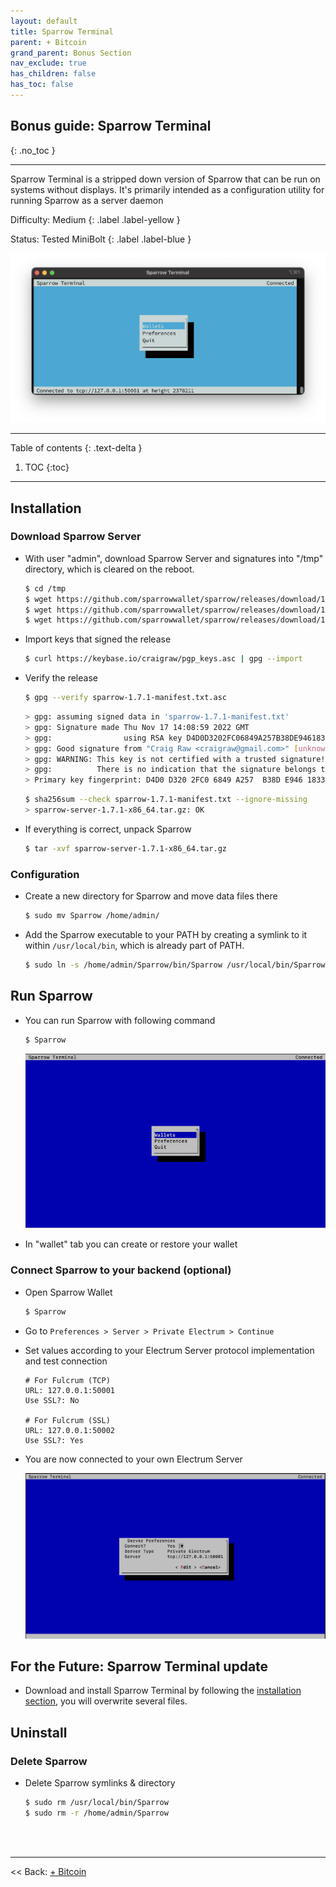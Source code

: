 ```yaml
---
layout: default
title: Sparrow Terminal
parent: + Bitcoin
grand_parent: Bonus Section
nav_exclude: true
has_children: false
has_toc: false
---
```

<!-- markdownlint-disable MD014 MD022 MD025 MD033 MD040 -->

## Bonus guide: Sparrow Terminal

{: .no_toc }

---

Sparrow Terminal is a stripped down version of Sparrow that can be run on systems without displays. It's primarily intended as a configuration utility for running Sparrow as a server daemon

Difficulty: Medium
{: .label .label-yellow }

Status: Tested MiniBolt
{: .label .label-blue }

![Sparrow_Terminal-logo](../../../images/sparrow-terminal-logo.jpg)

---

Table of contents
{: .text-delta }

1. TOC
{:toc}

---

## Installation

### Download Sparrow Server

* With user "admin", download Sparrow Server and signatures into "/tmp" directory, which is cleared on the reboot.

  ```sh
  $ cd /tmp
  $ wget https://github.com/sparrowwallet/sparrow/releases/download/1.7.1/sparrow-server-1.7.1-x86_64.tar.gz
  $ wget https://github.com/sparrowwallet/sparrow/releases/download/1.7.1/sparrow-1.7.1-manifest.txt.asc
  $ wget https://github.com/sparrowwallet/sparrow/releases/download/1.7.1/sparrow-1.7.1-manifest.txt
  ```
  
* Import keys that signed the release

  ```sh
  $ curl https://keybase.io/craigraw/pgp_keys.asc | gpg --import
  ```
  
* Verify the release
  
  ```sh
  $ gpg --verify sparrow-1.7.1-manifest.txt.asc
  ```

  ```sh
  > gpg: assuming signed data in 'sparrow-1.7.1-manifest.txt'
  > gpg: Signature made Thu Nov 17 14:08:59 2022 GMT
  > gpg:                using RSA key D4D0D3202FC06849A257B38DE94618334C674B40
  > gpg: Good signature from "Craig Raw <craigraw@gmail.com>" [unknown]
  > gpg: WARNING: This key is not certified with a trusted signature!
  > gpg:          There is no indication that the signature belongs to the owner.
  > Primary key fingerprint: D4D0 D320 2FC0 6849 A257  B38D E946 1833 4C67 4B40
  ```
  
  ```sh
  $ sha256sum --check sparrow-1.7.1-manifest.txt --ignore-missing
  > sparrow-server-1.7.1-x86_64.tar.gz: OK
  ```

* If everything is correct, unpack Sparrow

  ```sh
  $ tar -xvf sparrow-server-1.7.1-x86_64.tar.gz
  ```

### Configuration

* Create a new directory for Sparrow and move data files there

  ```sh
  $ sudo mv Sparrow /home/admin/
  ```

* Add the Sparrow executable to your PATH by creating a symlink to it within `/usr/local/bin`, which is already part of PATH.

  ```sh
  $ sudo ln -s /home/admin/Sparrow/bin/Sparrow /usr/local/bin/Sparrow
  ```

## Run Sparrow

* You can run Sparrow with following command

  ```sh
  $ Sparrow
  ```
  
  ![Sparrow_Terminal](../../../images/sparrow-terminal.png)
  
* In "wallet" tab you can create or restore your wallet

### Connect Sparrow to your backend (optional)

* Open Sparrow Wallet

  ```sh
  $ Sparrow
  ```

* Go to `Preferences > Server > Private Electrum > Continue`
* Set values according to your Electrum Server protocol implementation and test connection

  ```
  # For Fulcrum (TCP)
  URL: 127.0.0.1:50001
  Use SSL?: No
  
  # For Fulcrum (SSL)
  URL: 127.0.0.1:50002
  Use SSL?: Yes
  ```

* You are now connected to your own Electrum Server

  ![Sparrow_Test](../../../images/sparrow-test.png)

## For the Future: Sparrow Terminal update

* Download and install Sparrow Terminal by following the [installation section](#installation), you will overwrite several files.

## Uninstall

### Delete Sparrow

* Delete Sparrow symlinks & directory

  ```sh
  $ sudo rm /usr/local/bin/Sparrow
  $ sudo rm -r /home/admin/Sparrow
  ```
  
<br /><br />

---

<< Back: [+ Bitcoin](index.md)
